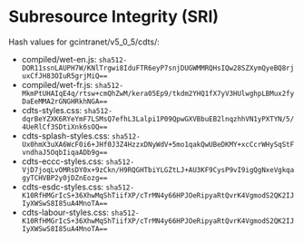 # Subresource Integrity (SRI)

Hash values for gcintranet/v5_0_5/cdts/:
- compiled/wet-en.js: `sha512-DOR11ssnLAUPH7W/KNlTrgwi8IduFTR6eyP7snjDUGWMMRQHsIQw28SZXymQyeBQ8rjuxCfJH83OIuR5grjMiQ==`
- compiled/wet-fr.js: `sha512-MkmPtUHAIqE4q/rtsw+cmQhZwM/kera05Ep9/tkdm2YHQ1fX7yV3HUlwghpLBMux2fyDaEeMMA2rGNGHRkhNGA==`
- cdts-styles.css: `sha512-dqrBeYZXK6RYeYmF7LSMsQ7efhL3Lalpi1P09QpwGXVBbuEB2lnqzhhVN1yPXTYN/5/4UeRlCf3SDtiXnk6sOQ==`
- cdts-splash-styles.css: `sha512-Ux0hmX3uXA6WcF0i6+JHf0J3Z4HzzxDNyWdV+5mo1qakQwUBeDKMY+xcCcrWHySqStFvndhaJ5OqbIiqaADb9g==`
- cdts-eccc-styles.css: `sha512-VjD7joqLvOMRsDY0x+9zCkn/H9RQGHTbiYLGZtLJ+AU3KF9CysP9vI9igQgNxeVgkqagyTCHVBP2y0jDZnEozg==`
- cdts-esdc-styles.css: `sha512-K10RfHMGrIcS+36XhwMqShTiifXP/cTrMN4y66HPJOeRipyaRtQvrK4VgmodS2QK2IJIyXWSwS8I85uA4MnoTA==`
- cdts-labour-styles.css: `sha512-K10RfHMGrIcS+36XhwMqShTiifXP/cTrMN4y66HPJOeRipyaRtQvrK4VgmodS2QK2IJIyXWSwS8I85uA4MnoTA==`
